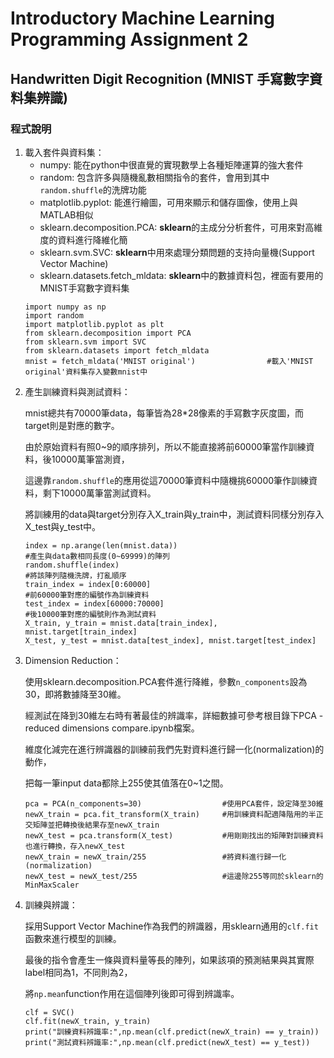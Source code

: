 # Introductory Machine Learning Programming Assignment 2
## Handwritten Digit Recognition (MNIST 手寫數字資料集辨識)

### 程式說明
<ol>
  <li>
    載入套件與資料集： <ul>
    <li>numpy: 能在python中很直覺的實現數學上各種矩陣運算的強大套件</li>
    <li>random: 包含許多與隨機亂數相關指令的套件，會用到其中<code>random.shuffle</code>的洗牌功能</li>
    <li>matplotlib.pyplot: 能進行繪圖，可用來顯示和儲存圖像，使用上與MATLAB相似</li>
    <li>sklearn.decomposition.PCA: <strong>sklearn</strong>的主成分分析套件，可用來對高維度的資料進行降維化簡</li>
    <li>sklearn.svm.SVC: <strong>sklearn</strong>中用來處理分類問題的支持向量機(Support Vector Machine)</li>
    <li>sklearn.datasets.fetch_mldata: <strong>sklearn</strong>中的數據資料包，裡面有要用的MNIST手寫數字資料集</li>
    </ul>
<pre><code>import numpy as np
import random
import matplotlib.pyplot as plt
from sklearn.decomposition import PCA
from sklearn.svm import SVC
from sklearn.datasets import fetch_mldata
mnist = fetch_mldata('MNIST original')                #載入'MNIST original'資料集存入變數mnist中</pre></code>
  </li>
  <li>
    產生訓練資料與測試資料：
    <p>mnist總共有70000筆data，每筆皆為28*28像素的手寫數字灰度圖，而target則是對應的數字。</p>
    <p>由於原始資料有照0~9的順序排列，所以不能直接將前60000筆當作訓練資料，後10000萬筆當測資，</p>
    <p>這邊靠<code>random.shuffle</code>的應用從這70000筆資料中隨機挑60000筆作訓練資料，剩下10000萬筆當測試資料。</p>
    <p>將訓練用的data與target分別存入X_train與y_train中，測試資料同樣分別存入X_test與y_test中。</p>
<pre><code>index = np.arange(len(mnist.data))                                     #產生與data數相同長度(0~69999)的陣列
random.shuffle(index)                                                  #將該陣列隨機洗牌，打亂順序
train_index = index[0:60000]                                           #前60000筆對應的編號作為訓練資料
test_index = index[60000:70000]                                        #後10000筆對應的編號則作為測試資料
X_train, y_train = mnist.data[train_index], mnist.target[train_index]
X_test, y_test = mnist.data[test_index], mnist.target[test_index]</pre></code>
  </li>
  <li>
    Dimension Reduction：
    <p>使用sklearn.decomposition.PCA套件進行降維，參數<code>n_components</code>設為30，即將數據降至30維。</p>
    <p>經測試在降到30維左右時有著最佳的辨識率，詳細數據可參考根目錄下PCA - reduced dimensions compare.ipynb檔案。</p>
    <p>維度化減完在進行辨識器的訓練前我們先對資料進行歸一化(normalization)的動作，</p>
    <p>把每一筆input data都除上255使其值落在0~1之間。</p>
<pre><code>pca = PCA(n_components=30)                  #使用PCA套件，設定降至30維
newX_train = pca.fit_transform(X_train)     #用訓練資料配適降階用的半正交矩陣並把轉換後結果存至newX_train
newX_test = pca.transform(X_test)           #用剛剛找出的矩陣對訓練資料也進行轉換，存入newX_test
newX_train = newX_train/255                 #將資料進行歸一化(normalization)
newX_test = newX_test/255                   #這邊除255等同於sklearn的MinMaxScaler </pre></code>
  </li>
  <li>
    訓練與辨識：
    <p>採用Support Vector Machine作為我們的辨識器，用sklearn通用的<code>clf.fit</code>函數來進行模型的訓練。</p>
    <p>最後的指令會產生一條與資料量等長的陣列，如果該項的預測結果與其實際label相同為1，不同則為2，</p>
    <p>將<code>np.mean</code>function作用在這個陣列後即可得到辨識率。</p>
<pre><code>clf = SVC()
clf.fit(newX_train, y_train)
print("訓練資料辨識率:",np.mean(clf.predict(newX_train) == y_train))
print("測試資料辨識率:",np.mean(clf.predict(newX_test) == y_test))
</pre></code>
  </li>
</ol>


<p></p>
<p></p>
